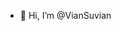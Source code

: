 - 👋 Hi, I’m @VianSuvian
<!---
VianSuvian/VianSuvian is a ✨ special ✨ repository because its `README.md` (this file) appears on your GitHub profile.
You can click the Preview link to take a look at your changes.
--->
